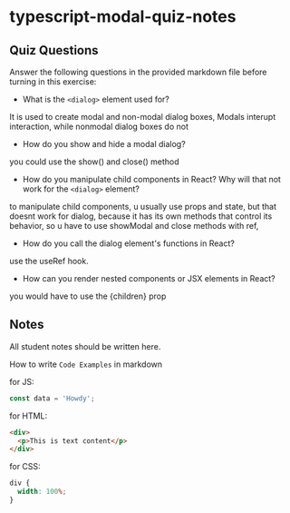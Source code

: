# typescript-modal-quiz-notes

## Quiz Questions

Answer the following questions in the provided markdown file before turning in this exercise:

- What is the `<dialog>` element used for?

It is used to create modal and non-modal dialog boxes, Modals interupt interaction, while nonmodal dialog boxes do not

- How do you show and hide a modal dialog?

you could use the show() and close() method

- How do you manipulate child components in React? Why will that not work for the `<dialog>` element?

to manipulate child components, u usually use props and state, but that doesnt work for dialog, because it has its own methods that control its behavior, so u have to use showModal and close methods with ref,

- How do you call the dialog element's functions in React?

use the useRef hook.

- How can you render nested components or JSX elements in React?

you would have to use the {children} prop

## Notes

All student notes should be written here.

How to write `Code Examples` in markdown

for JS:

```javascript
const data = 'Howdy';
```

for HTML:

```html
<div>
  <p>This is text content</p>
</div>
```

for CSS:

```css
div {
  width: 100%;
}
```
